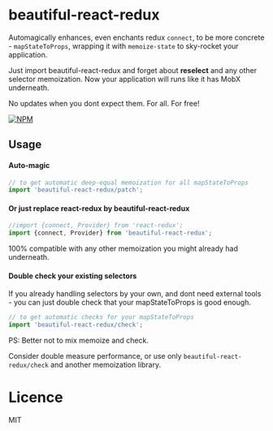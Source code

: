 beautiful-react-redux
=====
Automagically enhances, even enchants redux `connect`, to be more concrete - `mapStateToProps`,
wrapping it with `memoize-state` to sky-rocket your application.

Just import beautiful-react-redux and forget about __reselect__ and any other selector memoization.
Now your application will runs like it has MobX underneath.

No updates when you dont expect them. For all. For free!

[![NPM](https://nodei.co/npm/beautiful-react-redux.png?downloads=true&stars=true)](https://nodei.co/npm/beautiful-react-redux/)

## Usage

#### Auto-magic
```js
// to get automatic deep-equal memoization for all mapStateToProps
import 'beautiful-react-redux/patch';
```

#### Or just replace react-redux by beautiful-react-redux
```js
//import {connect, Provider} from 'react-redux';
import {connect, Provider} from 'beautiful-react-redux';
```

100% compatible with any other memoization you might already had underneath.

#### Double check your existing selectors
If you already handling selectors by your own, and dont need external tools - 
you can just double check that your mapStateToProps is good enough.
```js
// to get automatic checks for your mapStateToProps
import 'beautiful-react-redux/check';
```

PS: Better not to mix memoize and check.

Consider double measure performance, or use only `beautiful-react-redux/check` and another memoization library.

# Licence
MIT